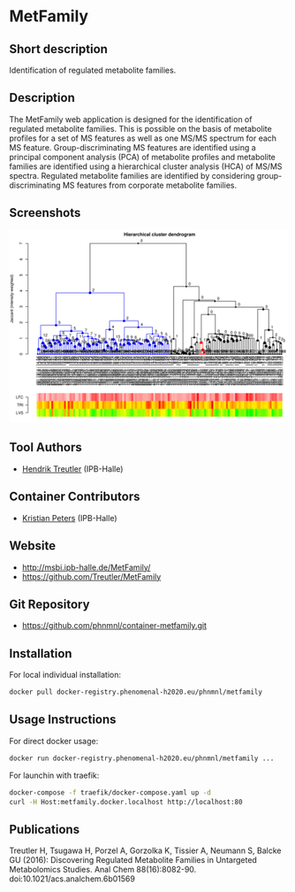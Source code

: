 # MetFamily

## Short description

Identification of regulated metabolite families.

## Description

The MetFamily web application is designed for the identification of regulated metabolite families. This is possible on the basis of metabolite profiles for a set of MS features as well as one MS/MS spectrum for each MS feature. Group-discriminating MS features are identified using a principal component analysis (PCA) of metabolite profiles and metabolite families are identified using a hierarchical cluster analysis (HCA) of MS/MS spectra. Regulated metabolite families are identified by considering group-discriminating MS features from corporate metabolite families.

## Screenshots

![screenshot](metfamily.png)

## Tool Authors 
- [Hendrik Treutler](https://github.com/treutler) (IPB-Halle)

## Container Contributors
- [Kristian Peters](https://github.com/korseby) (IPB-Halle)

## Website
* http://msbi.ipb-halle.de/MetFamily/
* https://github.com/Treutler/MetFamily

## Git Repository

- https://github.com/phnmnl/container-metfamily.git

## Installation 

For local individual installation:

```bash
docker pull docker-registry.phenomenal-h2020.eu/phnmnl/metfamily
```

## Usage Instructions

For direct docker usage:

```bash
docker run docker-registry.phenomenal-h2020.eu/phnmnl/metfamily ...
```

For launchin with traefik:

```bash
docker-compose -f traefik/docker-compose.yaml up -d
curl -H Host:metfamily.docker.localhost http://localhost:80
```

## Publications

Treutler H, Tsugawa H, Porzel A, Gorzolka K, Tissier A, Neumann S, Balcke GU (2016): Discovering Regulated Metabolite Families in Untargeted Metabolomics Studies. Anal Chem 88(16):8082-90. doi:10.1021/acs.analchem.6b01569
